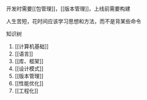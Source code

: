 开发时需要[[包管理]]，[[版本管理]]，上线前需要构建

人生苦短，花时间应该学习思想和方法，而不是背某些命令

知识树
1. [[计算机基础]]
2. [[语言]]
3. [[库、框架]]
4. [[设计模式]]
5. [[版本管理]]
6. [[性能优化]]
7. [[工程化]]


